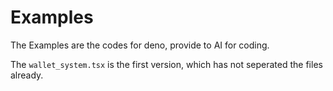 # Examples

The Examples are the codes for deno, provide to AI for coding.

The `wallet_system.tsx` is the first version, which has not seperated the files already.